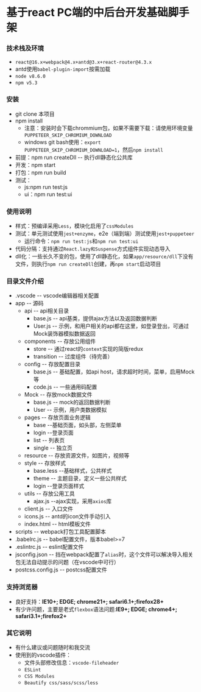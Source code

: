# 基于react PC端的中后台开发基础脚手架
### 技术栈及环境
- `react@16.x+webpack@4.x+antd@3.x+react-router@4.3.x`
- antd使用`babel-plugin-import`按需加载
- `node v8.6.0`
- `npm v5.3`

### 安装
- git clone 本项目
- npm install
  - 注意：安装时会下载chrommium包，如果不需要下载：请使用环境变量`PUPPETEER_SKIP_CHROMIUM_DOWNLOAD`
  - windows git bash使用：`export PUPPETEER_SKIP_CHROMIUM_DOWNLOAD=1`，然后`npm install`
- 前提：npm run createDll  -- 执行dll静态化公共库
- 开发：npm start
- 打包：npm run build
- 测试：
  - js:npm run test:js
  - ui：npm run test:ui

### 使用说明
- 样式：预编译采用`Less`，模块化启用了`cssModules`
- 测试：单元测试使用`jest+enzyme`，e2e（端到端）测试使用`jest+puppeteer`
   - 运行命令：`npm run test:js`和`npm run test:ui`
- 代码分隔：支持通过`React.lazy和Suspense`方式组件实现动态导入
- dll化：一些长久不变的包，使用了dll静态化，如果`app/resource/dll`下没有文件，则执行`npm run createDll`创建，再`npm start`启动项目

### 目录文件介绍

- .vscode  -- vscode编辑器相关配置
- app -- 源码
  - api -- api相关目录
    - base.js -- api基类，提供ajax方法以及返回数据判断
    - User.js -- 示例，和用户相关的api都在这里，如登录登出，可通过Mock装饰器模拟数据返回
  - components -- 存放公用组件
    - store -- 通过react的`context`实现的简版redux
    - transition  -- 过度组件（待完善）
  - config --  存放配置目录
    - base.js -- 基础配置，如api host，请求超时时间，菜单，启用Mock等
    - code.js -- 一些通用码配置
  - Mock -- 存放mock数据文件
    - base.js -- mock的返回数据判断
    - User -- 示例，用户类数据模拟
  - pages -- 存放页面业务逻辑
    - base --基础页面，如头部，左侧菜单
    - login  --登录页面
    - list -- 列表页
    - single -- 独立页
  - resource -- 存放资源文件，如图片，视频等
  - style --  存放样式
    - base.less --基础样式，公共样式
    - theme -- 主题目录，定义一些公共样式
    - login --登录页面样式
  - utils -- 存放公用工具
    - ajax.js --ajax实现，采用`axios`库
  - client.js -- 入口文件
  - icons.js -- antd的icon文件手动引入
  - index.html -- html模板文件
- scripts -- webpack打包工具配置脚本
- .babelrc.js -- babel配置文件，版本babel>=7
- .eslintrc.js -- eslint配置文件
- jsconfig.json -- 挡在webpack配置了`alias`时，这个文件可以解决导入相关包无法自动提示的问题（在vscode中可行）
- postcss.config.js -- postcss配置文件

### 支持浏览器
- 良好支持：**IE10+; EDGE;  chrome21+; safari6.1+;firefox28+**
- 有少许问题，主要是老式`flexbox`语法问题:**IE9+; EDGE;  chrome4+; safari3.1+;firefox2+**

### 其它说明
- 有什么建议或问题随时和我交流
- 使用到的vscode插件：  
  - 文件头部修改信息：`vscode-fileheader`
  - `ESLint`
  - `CSS Modules`
  - `Beautify css/sass/scss/less`